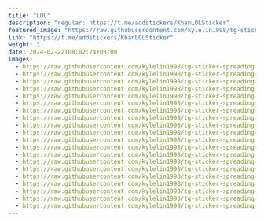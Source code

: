 ```yaml
---
title: "LOL"
description: "regular: https://t.me/addstickers/KhanLOLSticker"
featured_image: "https://raw.githubusercontent.com/kylelin1998/tg-sticker-spreading-worldwide-images/main/img/6a50f0d4-0701-4fe5-9366-ccccda6db8d2.jpg"
link: "https://t.me/addstickers/KhanLOLSticker"
weight: 3
date: 2024-02-22T08:02:24+08:00
images:
  - https://raw.githubusercontent.com/kylelin1998/tg-sticker-spreading-worldwide-images/main/img/6a50f0d4-0701-4fe5-9366-ccccda6db8d2.jpg
  - https://raw.githubusercontent.com/kylelin1998/tg-sticker-spreading-worldwide-images/main/img/ee029d4a-6be5-49f8-8f71-32c024fd4699.jpg
  - https://raw.githubusercontent.com/kylelin1998/tg-sticker-spreading-worldwide-images/main/img/8516d42a-478e-4b7f-ab0a-fa694cbf64d4.jpg
  - https://raw.githubusercontent.com/kylelin1998/tg-sticker-spreading-worldwide-images/main/img/66bc42fa-b07d-4c78-9b0e-79e58b1fabfa.jpg
  - https://raw.githubusercontent.com/kylelin1998/tg-sticker-spreading-worldwide-images/main/img/4eb188e5-036f-4e61-a611-028296016016.jpg
  - https://raw.githubusercontent.com/kylelin1998/tg-sticker-spreading-worldwide-images/main/img/4e94c2a8-7b76-4844-aeb3-4f9bd18378af.jpg
  - https://raw.githubusercontent.com/kylelin1998/tg-sticker-spreading-worldwide-images/main/img/1502e92e-f575-419b-9cf1-d21af2474ed7.jpg
  - https://raw.githubusercontent.com/kylelin1998/tg-sticker-spreading-worldwide-images/main/img/daa5de73-deb2-43ea-9acb-d1ceeba99ae5.jpg
  - https://raw.githubusercontent.com/kylelin1998/tg-sticker-spreading-worldwide-images/main/img/f091eb0a-0eff-4325-8514-632a3c05978b.jpg
  - https://raw.githubusercontent.com/kylelin1998/tg-sticker-spreading-worldwide-images/main/img/d275a010-f747-4fa8-9f21-4e16283d2b85.jpg
  - https://raw.githubusercontent.com/kylelin1998/tg-sticker-spreading-worldwide-images/main/img/0182eb2c-f185-4797-b708-93291ed5f1be.jpg
  - https://raw.githubusercontent.com/kylelin1998/tg-sticker-spreading-worldwide-images/main/img/da4ba4dc-f82d-4126-b20d-c0ae4dfb3094.jpg
  - https://raw.githubusercontent.com/kylelin1998/tg-sticker-spreading-worldwide-images/main/img/101ed023-2152-4843-9b92-46bc13b17f9b.jpg
  - https://raw.githubusercontent.com/kylelin1998/tg-sticker-spreading-worldwide-images/main/img/bd8386c7-e64a-4f47-8b10-8f62795c510d.jpg
  - https://raw.githubusercontent.com/kylelin1998/tg-sticker-spreading-worldwide-images/main/img/9e8c69c8-1b63-475b-8eec-2c88fbca33cd.jpg
  - https://raw.githubusercontent.com/kylelin1998/tg-sticker-spreading-worldwide-images/main/img/5b0f56c3-e8cd-4f54-a0d2-b297f5dda95a.jpg
  - https://raw.githubusercontent.com/kylelin1998/tg-sticker-spreading-worldwide-images/main/img/69c0b78b-0ed2-4fb8-a964-b1b8c0196c1f.jpg
  - https://raw.githubusercontent.com/kylelin1998/tg-sticker-spreading-worldwide-images/main/img/d45ae762-7def-43f6-85f6-c2e66e0f1b0b.jpg
  - https://raw.githubusercontent.com/kylelin1998/tg-sticker-spreading-worldwide-images/main/img/a5aba794-e46a-4eac-aacf-4a111851cd57.jpg
  - https://raw.githubusercontent.com/kylelin1998/tg-sticker-spreading-worldwide-images/main/img/be052194-8af2-494e-9628-f3c6be955f95.jpg
---
```

